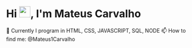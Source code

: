 
<h1 align="left">Hi <img src="https://raw.githubusercontent.com/kaueMarques/kaueMarques/master/hi.gif" height="30px">, I'm Mateus Carvalho</h1>
<p align="left">

🌱 Currently I program in HTML, CSS, JAVASCRIPT, SQL, NODE
📫 How to find me: @Mateus1Carvalho
